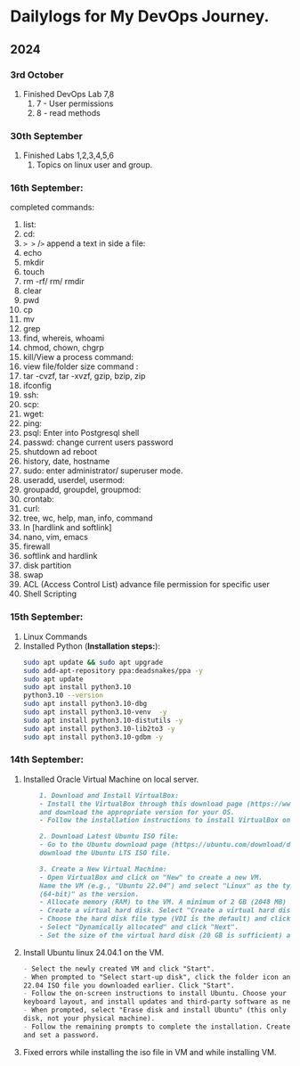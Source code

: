 # Dailylogs for My DevOps Journey.

## 2024

### 3rd October
1. Finished DevOps Lab 7,8
    1. 7 - User permissions
    1. 8 - read methods

### 30th September
1. Finished Labs 1,2,3,4,5,6
   1. Topics on linux user and group.
### 16th September:
completed commands:
1. list:
2. cd:
3. `> >` /`>` append a text in side a file:
4. echo
5. mkdir
6. touch
7. rm -rf/ rm/ rmdir
8. clear
9. pwd
10. cp
11. mv    
13. grep
14. find, whereis, whoami
15. chmod, chown, chgrp
16. kill/View a process command: 
17. view file/folder size command : 
18. tar -cvzf, tar -xvzf, gzip, bzip, zip
19. ifconfig
20. ssh:
21. scp:
22. wget:
23. ping:
24. psql: Enter into Postgresql shell
25. passwd: change current users password
26. shutdown ad reboot
27. history, date, hostname
28. sudo: enter administrator/ superuser mode.
29. useradd, userdel, usermod:
30. groupadd, groupdel, groupmod:
31. crontab:
32. curl:
33. tree, wc, help, man, info, command
34. ln [hardlink and softlink]
35. nano, vim, emacs
36. firewall
37. softlink and hardlink
38. disk partition
39. swap
40. ACL (Access Control List) advance file permission for specific user
41. Shell Scripting

### 15th September:

1. Linux Commands
1. Installed Python (**Installation steps:**):
    ```bash
    sudo apt update && sudo apt upgrade
    sudo add-apt-repository ppa:deadsnakes/ppa -y
    sudo apt update
    sudo apt install python3.10
    python3.10 --version
    sudo apt install python3.10-dbg
    sudo apt install python3.10-venv  -y
    sudo apt install python3.10-distutils -y
    sudo apt install python3.10-lib2to3 -y
    sudo apt install python3.10-gdbm -y
    ```

### 14th September:
1. Installed Oracle Virtual Machine on local server.
    ```md
        1. Download and Install VirtualBox:
        - Install the VirtualBox through this download page (https://www.virtualbox.org/wiki/Downloads)
        and download the appropriate version for your OS.
        - Follow the installation instructions to install VirtualBox on your machine.

        2. Download Latest Ubuntu ISO file:
        - Go to the Ubuntu download page (https://ubuntu.com/download/desktop) and
        download the Ubuntu LTS ISO file.

        3. Create a New Virtual Machine:
        - Open VirtualBox and click on "New" to create a new VM.
        Name the VM (e.g., "Ubuntu 22.04") and select "Linux" as the type and "Ubuntu
        (64-bit)" as the version.
        - Allocate memory (RAM) to the VM. A minimum of 2 GB (2048 MB) is recommended.
        - Create a virtual hard disk. Select "Create a virtual hard disk now" and click "Create".
        - Choose the hard disk file type (VDI is the default) and click "Next".
        - Select "Dynamically allocated" and click "Next".
        - Set the size of the virtual hard disk (20 GB is sufficient) and click "Create".
    ```
1. Install Ubuntu linux 24.04.1 on the VM.
    ```md
    - Select the newly created VM and click "Start".
    - When prompted to "Select start-up disk", click the folder icon and select the Ubuntu
    22.04 ISO file you downloaded earlier. Click "Start".
    - Follow the on-screen instructions to install Ubuntu. Choose your language,
    keyboard layout, and install updates and third-party software as needed.
    - When prompted, select "Erase disk and install Ubuntu" (this only affects the virtual
    disk, not your physical machine).
    - Follow the remaining prompts to complete the installation. Create a user account
    and set a password.
    ```
1. Fixed errors while installing the iso file in VM and while installing VM.

